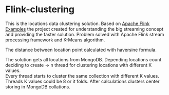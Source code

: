 # Flink-clustering 


This is the locations data clustering solution. Based on [Apache Flink Examples](https://github.com/apache/flink/tree/master/flink-examples) the project created for understanding the big streaming concept and providing the faster solution. Problem solved with Apache Flink stream processing framework and K-Means algorithm.  

The distance between location point calculated with haversine formula.
  
The solution gets all locations from MongoDB. Depending locations count deciding to create  &rightarrow; n thread for clustering locations with different K values.  
Every thread starts to cluster the same collection with different K values. Threads K values could be  8 or it folds. After calculations clusters center storing in MongoDB collations.